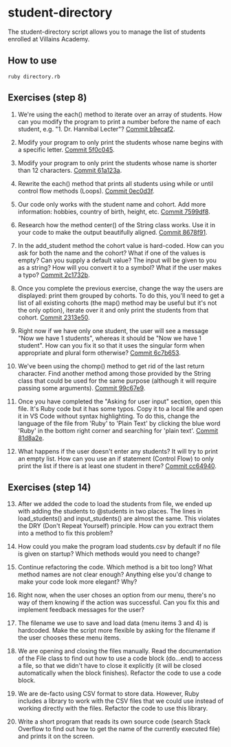 # student-directory

The student-directory script allows you to manage the list of students enrolled at Villains Academy.

## How to use

```shell
ruby directory.rb
```
## Exercises (step 8)
1. We're using the each() method to iterate over an array of students. How can you modify the program to print a number before the name of each student, e.g. "1. Dr. Hannibal Lecter"? [Commit b9ecaf2](https://github.com/aliceswood/student-directory/commit/b9ecaf2cd9628ab13c534ddbffb1b6ebe9f22535).

2. Modify your program to only print the students whose name begins with a specific letter. [Commit 5f0c045](https://github.com/aliceswood/student-directory/commit/5f0c045fb1b2543d60ef470cdc840c3aa9df6788).

3. Modify your program to only print the students whose name is shorter than 12 characters. [Commit 61a123a](https://github.com/aliceswood/student-directory/commit/61a123a70e0910fc76de2451482352c63748d6a3).

4. Rewrite the each() method that prints all students using while or until control flow methods (Loops). [Commit 0ec0d3f](https://github.com/aliceswood/student-directory/commit/0ec0d3fa4910fd5c8dff15acebebe78d32f50573).

5. Our code only works with the student name and cohort. Add more information: hobbies, country of birth, height, etc. [Commit 7599df8](https://github.com/aliceswood/student-directory/commit/7599df8e596c9e1a9a611f13741836a6761eb312).

6. Research how the method center() of the String class works. Use it in your code to make the output beautifully aligned. [Commit 8678f91](https://github.com/aliceswood/student-directory/commit/8678f914a596a7f564890efc99aba6b08b7a8c11).

7. In the add_student method the cohort value is hard-coded. How can you ask for both the name and the cohort? What if one of the values is empty? Can you supply a default value? The input will be given to you as a string? How will you convert it to a symbol? What if the user makes a typo? [Commit 2c1732b](https://github.com/aliceswood/student-directory/commit/2c1732be7aff3a6c5e4b39ca8700a3ce9cc99607).

8. Once you complete the previous exercise, change the way the users are displayed: print them grouped by cohorts. To do this, you'll need to get a list of all existing cohorts (the map() method may be useful but it's not the only option), iterate over it and only print the students from that cohort. [Commit 2313e50](https://github.com/aliceswood/student-directory/commit/2313e509bd17ddc9d21522a866e5b5e0f183beb8).

9. Right now if we have only one student, the user will see a message "Now we have 1 students", whereas it should be "Now we have 1 student". How can you fix it so that it uses the singular form when appropriate and plural form otherwise? [Commit 6c7b653](https://github.com/aliceswood/student-directory/commit/6c7b653b4ee0166139736a29aac23087fa3fd681).

10. We've been using the chomp() method to get rid of the last return character. Find another method among those provided by the String class that could be used for the same purpose (although it will require passing some arguments). [Commit 99c67e9](https://github.com/aliceswood/student-directory/commit/99c67e9864b0e7bc8e508045219bf1b56e7b7cbd).

11. Once you have completed the "Asking for user input" section, open this file. It's Ruby code but it has some typos. Copy it to a local file and open it in VS Code without syntax highlighting. To do this, change the language of the file from 'Ruby' to 'Plain Text' by clicking the blue word 'Ruby' in the bottom right corner and searching for 'plain text'. [Commit 81d8a2e](https://github.com/aliceswood/student-directory/commit/81d8a2ee667f2adc67dd9526d33c69e1a7f3168c).

12. What happens if the user doesn't enter any students? It will try to print an empty list. How can you use an if statement (Control Flow) to only print the list if there is at least one student in there? [Commit cc64940](https://github.com/aliceswood/student-directory/commit/cc64940c6373c735d3052de90c814030b3842a61).

## Exercises (step 14)

13. After we added the code to load the students from file, we ended up with adding the students to @students in two places. The lines in load_students() and input_students() are almost the same. This violates the DRY (Don't Repeat Yourself) principle. How can you extract them into a method to fix this problem?

14. How could you make the program load students.csv by default if no file is given on startup? Which methods would you need to change?

15. Continue refactoring the code. Which method is a bit too long? What method names are not clear enough? Anything else you'd change to make your code look more elegant? Why?

16. Right now, when the user choses an option from our menu, there's no way of them knowing if the action was successful. Can you fix this and implement feedback messages for the user?

17. The filename we use to save and load data (menu items 3 and 4) is hardcoded. Make the script more flexible by asking for the filename if the user chooses these menu items.

18. We are opening and closing the files manually. Read the documentation of the File class to find out how to use a code block (do...end) to access a file, so that we didn't have to close it explicitly (it will be closed automatically when the block finishes). Refactor the code to use a code block.

19. We are de-facto using CSV format to store data. However, Ruby includes a library to work with the CSV files that we could use instead of working directly with the files. Refactor the code to use this library.

20. Write a short program that reads its own source code (search Stack Overflow to find out how to get the name of the currently executed file) and prints it on the screen.

[def]: https://github.com/aliceswood/student-directory/commit/61a123a70e0910fc76de2451482352c63748d6a3
